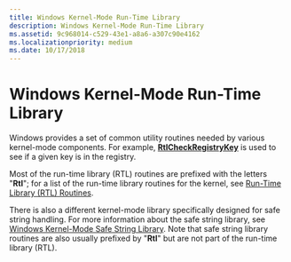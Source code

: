 ```yaml
---
title: Windows Kernel-Mode Run-Time Library
description: Windows Kernel-Mode Run-Time Library
ms.assetid: 9c968014-c529-43e1-a8a6-a307c90e4162
ms.localizationpriority: medium
ms.date: 10/17/2018
---
```


# Windows Kernel-Mode Run-Time Library


Windows provides a set of common utility routines needed by various kernel-mode components. For example, [**RtlCheckRegistryKey**](https://docs.microsoft.com/windows-hardware/drivers/ddi/wdm/nf-wdm-rtlcheckregistrykey) is used to see if a given key is in the registry.

Most of the run-time library (RTL) routines are prefixed with the letters "**Rtl**"; for a list of the run-time library routines for the kernel, see [Run-Time Library (RTL) Routines](https://docs.microsoft.com/windows-hardware/drivers/ddi/index).

There is also a different kernel-mode library specifically designed for safe string handling. For more information about the safe string library, see [Windows Kernel-Mode Safe String Library](windows-kernel-mode-safe-string-library.md). Note that safe string library routines are also usually prefixed by "**Rtl**" but are not part of the run-time library (RTL).

 

 




